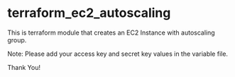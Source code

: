 # terraform_ec2_autoscaling

This is terraform module that creates an EC2 Instance with autoscaling group.

Note:
Please add your access key and secret key values in the variable file.

Thank You!
